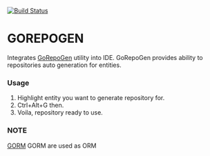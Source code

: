 [![Build Status](https://travis-ci.com/v0xpopuli/gorepogen-intellij-plugin.svg?branch=master)](https://travis-ci.com/v0xpopuli/gorepogen-intellij-plugin)

# GOREPOGEN
Integrates [GoRepoGen](https://github.com/v0xpopuli/gorepogen) utility into IDE. 
GoRepoGen provides ability to repositories auto generation for entities.    
   
### Usage
1. Highlight entity you want to generate repository for.
2. Ctrl+Alt+G then.
3. Voila, repository ready to use.
    
### NOTE
[GORM](https://github.com/jinzhu/gorm) GORM are used as ORM
